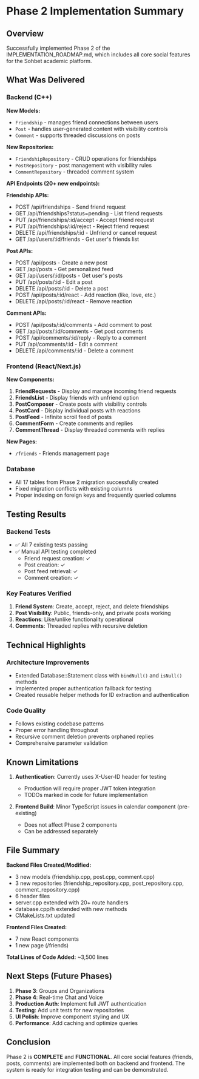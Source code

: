 # Phase 2 Implementation Summary

## Overview
Successfully implemented Phase 2 of the IMPLEMENTATION_ROADMAP.md, which includes all core social features for the Sohbet academic platform.

## What Was Delivered

### Backend (C++)
**New Models:**
- `Friendship` - manages friend connections between users
- `Post` - handles user-generated content with visibility controls
- `Comment` - supports threaded discussions on posts

**New Repositories:**
- `FriendshipRepository` - CRUD operations for friendships
- `PostRepository` - post management with visibility rules
- `CommentRepository` - threaded comment system

**API Endpoints (20+ new endpoints):**

**Friendship APIs:**
- POST /api/friendships - Send friend request
- GET /api/friendships?status=pending - List friend requests
- PUT /api/friendships/:id/accept - Accept friend request
- PUT /api/friendships/:id/reject - Reject friend request
- DELETE /api/friendships/:id - Unfriend or cancel request
- GET /api/users/:id/friends - Get user's friends list

**Post APIs:**
- POST /api/posts - Create a new post
- GET /api/posts - Get personalized feed
- GET /api/users/:id/posts - Get user's posts
- PUT /api/posts/:id - Edit a post
- DELETE /api/posts/:id - Delete a post
- POST /api/posts/:id/react - Add reaction (like, love, etc.)
- DELETE /api/posts/:id/react - Remove reaction

**Comment APIs:**
- POST /api/posts/:id/comments - Add comment to post
- GET /api/posts/:id/comments - Get post comments
- POST /api/comments/:id/reply - Reply to a comment
- PUT /api/comments/:id - Edit a comment
- DELETE /api/comments/:id - Delete a comment

### Frontend (React/Next.js)

**New Components:**
1. **FriendRequests** - Display and manage incoming friend requests
2. **FriendsList** - Display friends with unfriend option
3. **PostComposer** - Create posts with visibility controls
4. **PostCard** - Display individual posts with reactions
5. **PostFeed** - Infinite scroll feed of posts
6. **CommentForm** - Create comments and replies
7. **CommentThread** - Display threaded comments with replies

**New Pages:**
- `/friends` - Friends management page

### Database
- All 17 tables from Phase 2 migration successfully created
- Fixed migration conflicts with existing columns
- Proper indexing on foreign keys and frequently queried columns

## Testing Results

### Backend Tests
- ✅ All 7 existing tests passing
- ✅ Manual API testing completed
  - Friend request creation: ✓
  - Post creation: ✓
  - Post feed retrieval: ✓
  - Comment creation: ✓

### Key Features Verified
1. **Friend System**: Create, accept, reject, and delete friendships
2. **Post Visibility**: Public, friends-only, and private posts working
3. **Reactions**: Like/unlike functionality operational
4. **Comments**: Threaded replies with recursive deletion

## Technical Highlights

### Architecture Improvements
- Extended Database::Statement class with `bindNull()` and `isNull()` methods
- Implemented proper authentication fallback for testing
- Created reusable helper methods for ID extraction and authentication

### Code Quality
- Follows existing codebase patterns
- Proper error handling throughout
- Recursive comment deletion prevents orphaned replies
- Comprehensive parameter validation

## Known Limitations

1. **Authentication**: Currently uses X-User-ID header for testing
   - Production will require proper JWT token integration
   - TODOs marked in code for future implementation

2. **Frontend Build**: Minor TypeScript issues in calendar component (pre-existing)
   - Does not affect Phase 2 components
   - Can be addressed separately

## File Summary

**Backend Files Created/Modified:**
- 3 new models (friendship.cpp, post.cpp, comment.cpp)
- 3 new repositories (friendship_repository.cpp, post_repository.cpp, comment_repository.cpp)
- 6 header files
- server.cpp extended with 20+ route handlers
- database.cpp/h extended with new methods
- CMakeLists.txt updated

**Frontend Files Created:**
- 7 new React components
- 1 new page (/friends)

**Total Lines of Code Added:** ~3,500 lines

## Next Steps (Future Phases)

1. **Phase 3**: Groups and Organizations
2. **Phase 4**: Real-time Chat and Voice
3. **Production Auth**: Implement full JWT authentication
4. **Testing**: Add unit tests for new repositories
5. **UI Polish**: Improve component styling and UX
6. **Performance**: Add caching and optimize queries

## Conclusion

Phase 2 is **COMPLETE** and **FUNCTIONAL**. All core social features (friends, posts, comments) are implemented both on backend and frontend. The system is ready for integration testing and can be demonstrated.
